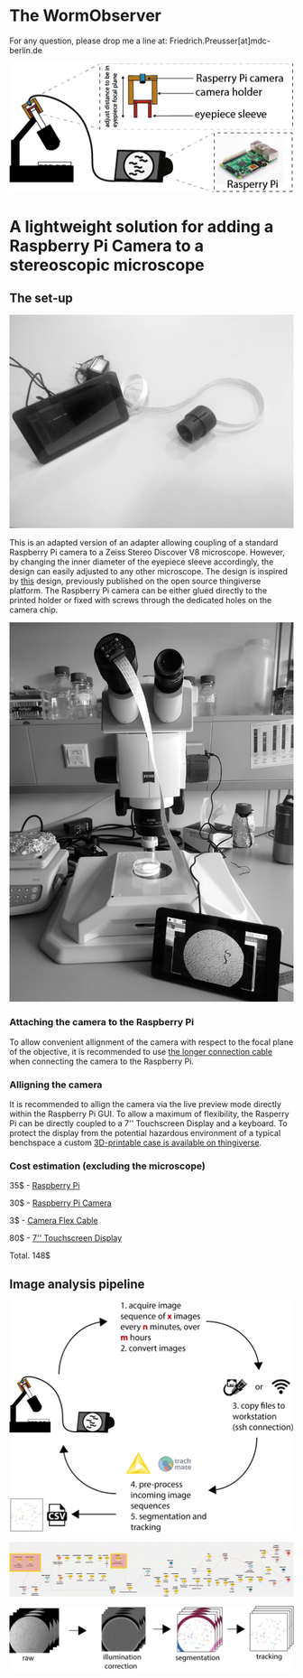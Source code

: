 # The WormObserver

For any question, please drop me a line at:
Friedrich.Preusser[at]mdc-berlin.de

![Sketch](https://github.com/Fritze/WormObserver/blob/master/Images/WormObserver_sketch.png)

# A lightweight solution for adding a Raspberry Pi Camera to a stereoscopic microscope

## The set-up

![Parts](https://github.com/Fritze/WormObserver/blob/master/Images/Overview_WormObserver.jpg)

This is an adapted version of an adapter allowing coupling of a standard Raspberry Pi camera to a Zeiss Stereo Discover V8 microscope. However, by changing the inner diameter of the eyepiece sleeve accordingly, the design can easily adjusted to any other microscope.
The design is inspired by [this](https://www.thingiverse.com/thing:2007339) design, previously published on the open source thingiverse platform.
The Raspberry Pi camera can be either glued directly to the printed holder or fixed with screws through the dedicated holes on the camera chip.

![Set-up](https://github.com/Fritze/WormObserver/blob/master/Images/Microscope_WormObserver.jpg)

### Attaching the camera to the Raspberry Pi

To allow convenient allignment of the camera with respect to the focal plane of the objective, it is recommended to use [the longer connection cable](https://www.adafruit.com/product/1731) when connecting the camera to the Raspberry Pi. 

### Alligning the camera

It is recommended to allign the camera via the live preview mode directly within the Raspberry Pi GUI. To allow a maximum of flexibility, the Rasperry Pi can be directly coupled to a 7'' Touchscreen Display and a keyboard. To protect the display from the potential hazardous environment of a typical benchspace a custom [3D-printable case is available on thingiverse](https://www.thingiverse.com/thing:1585924).


### Cost estimation (excluding the microscope)

35$ - [Raspberry Pi](https://www.adafruit.com/product/3775)

30$ - [Raspberry Pi Camera](https://www.adafruit.com/product/3099)

3$ - [Camera Flex Cable](https://www.adafruit.com/product/1731)

80$ - [7'' Touchscreen Display](https://www.adafruit.com/product/2718)

Total. 148$

## Image analysis pipeline

![workflow](https://github.com/Fritze/WormObserver/blob/master/Images/WormObserver_workflow_sketch.png)

![KNIME](https://github.com/Fritze/WormObserver/blob/master/Images/WormObserver_screen.png)

![analysis](https://github.com/Fritze/WormObserver/blob/master/Images/analysis_overview.png)
